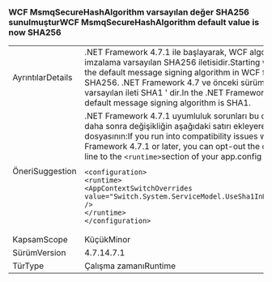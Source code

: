 ### <a name="wcf-msmqsecurehashalgorithm-default-value-is-now-sha256"></a><span data-ttu-id="9e551-101">WCF MsmqSecureHashAlgorithm varsayılan değer SHA256 sunulmuştur</span><span class="sxs-lookup"><span data-stu-id="9e551-101">WCF MsmqSecureHashAlgorithm default value is now SHA256</span></span>

|   |   |
|---|---|
|<span data-ttu-id="9e551-102">Ayrıntılar</span><span class="sxs-lookup"><span data-stu-id="9e551-102">Details</span></span>|<span data-ttu-id="9e551-103">.NET Framework 4.7.1 ile başlayarak, WCF algoritması Msmq iletileri için imzalama varsayılan SHA256 iletisidir.</span><span class="sxs-lookup"><span data-stu-id="9e551-103">Starting with the .NET Framework 4.7.1, the default message signing algorithm in WCF for Msmq messages is SHA256.</span></span> <span data-ttu-id="9e551-104">.NET Framework 4.7 ve önceki sürümlerinde imza algoritması varsayılan ileti SHA1 ' dir.</span><span class="sxs-lookup"><span data-stu-id="9e551-104">In the .NET Framework 4.7 and earlier versions, the default message signing algorithm is SHA1.</span></span>|
|<span data-ttu-id="9e551-105">Öneri</span><span class="sxs-lookup"><span data-stu-id="9e551-105">Suggestion</span></span>|<span data-ttu-id="9e551-106">.NET Framework 4.7.1 uyumluluk sorunları bu değişikliği içine çalıştırın ya da daha sonra değişikliğin aşağıdaki satırı ekleyerek çevirin <code>&lt;runtime&gt;</code>app.config dosyasının:</span><span class="sxs-lookup"><span data-stu-id="9e551-106">If you run into compatibility issues with this change on the .NET Framework 4.7.1 or later, you can opt-out the change by adding the following line to the <code>&lt;runtime&gt;</code>section of your app.config file:</span></span><pre><code class="language-xml">&lt;configuration&gt;&#13;&#10;&lt;runtime&gt;&#13;&#10;&lt;AppContextSwitchOverrides value=&quot;Switch.System.ServiceModel.UseSha1InMsmqEncryptionAlgorithm=true&quot; /&gt;&#13;&#10;&lt;/runtime&gt;&#13;&#10;&lt;/configuration&gt;&#13;&#10;</code></pre>|
|<span data-ttu-id="9e551-107">Kapsam</span><span class="sxs-lookup"><span data-stu-id="9e551-107">Scope</span></span>|<span data-ttu-id="9e551-108">Küçük</span><span class="sxs-lookup"><span data-stu-id="9e551-108">Minor</span></span>|
|<span data-ttu-id="9e551-109">Sürüm</span><span class="sxs-lookup"><span data-stu-id="9e551-109">Version</span></span>|<span data-ttu-id="9e551-110">4.7.1</span><span class="sxs-lookup"><span data-stu-id="9e551-110">4.7.1</span></span>|
|<span data-ttu-id="9e551-111">Tür</span><span class="sxs-lookup"><span data-stu-id="9e551-111">Type</span></span>|<span data-ttu-id="9e551-112">Çalışma zamanı</span><span class="sxs-lookup"><span data-stu-id="9e551-112">Runtime</span></span>|

